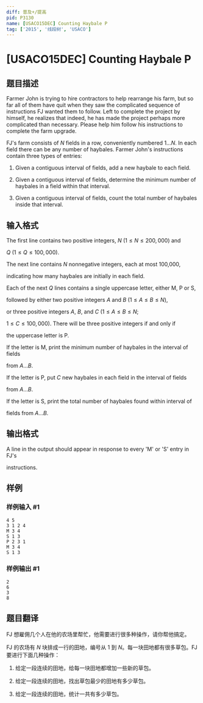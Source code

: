 ```yaml
---
diff: 普及+/提高
pid: P3130
name: [USACO15DEC] Counting Haybale P
tag: ['2015', '线段树', 'USACO']
---
```

# [USACO15DEC] Counting Haybale P
## 题目描述

Farmer John is trying to hire contractors to help rearrange his farm, but so far all of them have quit when they saw the complicated sequence of instructions FJ wanted them to follow.  Left to complete the project by himself, he realizes that indeed, he has made the project perhaps more  complicated than necessary.  Please help him follow his instructions to  complete the farm upgrade.


FJ's farm consists of $N$ fields in a row, conveniently numbered $1 \ldots N$. In each field there can be any number of haybales.  Farmer John's instructions contain three types of entries:

1) Given a contiguous interval of fields, add a new haybale to each field.

2) Given a contiguous interval of fields, determine the minimum number of haybales in a field within that interval.

3) Given a contiguous interval of fields, count the total number of haybales  inside that interval.
## 输入格式

The first line contains two positive integers, $N$ ($1 \leq N \leq 200,000$) and

$Q$ ($1 \leq Q \leq 100,000$).


The next line contains $N$ nonnegative integers, each at most 100,000,

indicating how many haybales are initially in each field.


Each of the next $Q$ lines contains a single uppercase letter, either M, P or S,

followed by either two positive integers $A$ and $B$ ($1 \leq A \leq B \leq N$),

or three positive integers $A$, $B$, and $C$ ($1 \leq A \leq B \leq N$;

$1 \leq C \leq 100,000$).  There will be three positive integers if and only if


the uppercase letter is P.

If the letter is M, print the minimum number of haybales in the interval of fields

from $A \ldots B$.


If the letter is P, put $C$ new haybales in each field in the interval of fields

from $A \ldots B$.


If the letter is S, print the total number of haybales found within interval of

fields from $A \ldots B$.

## 输出格式

A line in the output should appear in response to every 'M' or 'S' entry in FJ's

instructions.

## 样例

### 样例输入 #1
```
4 5
3 1 2 4
M 3 4
S 1 3
P 2 3 1
M 3 4
S 1 3
```
### 样例输出 #1
```
2
6
3
8
```
## 题目翻译

FJ 想雇佣几个人在他的农场里帮忙，他需要进行很多种操作，请你帮他搞定。

FJ 的农场有 $N$ 块排成一行的田地，编号从 $1$ 到 $N$。每一块田地都有很多草包。FJ 要进行下面几种操作：

1. 给定一段连续的田地，给每一块田地都增加一些新的草包。

2. 给定一段连续的田地，找出草包最少的田地有多少草包。

3. 给定一段连续的田地，统计一共有多少草包。

